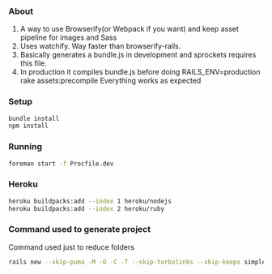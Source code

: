 ### About
1. A way to use Browserify(or Webpack if you want) and keep asset pipeline for images and Sass
2. Uses watchify.  Way faster than browserify-rails.
3. Basically generates a bundle.js in development and sprockets requires this file.  
4. In production it compiles bundle.js before doing RAILS_ENV=production rake assets:precompile
Everything works as expected

### Setup
```sh
bundle install
npm install
```

### Running
```sh
foreman start -f Procfile.dev 
```

### Heroku
```sh
heroku buildpacks:add --index 1 heroku/nodejs
heroku buildpacks:add --index 2 heroku/ruby
```


### Command used to generate project

Command used just to reduce folders
```sh
rails new --skip-puma -M -O -C -T --skip-turbolinks --skip-keeps simple-browserify-rails-with-sprocket
```
